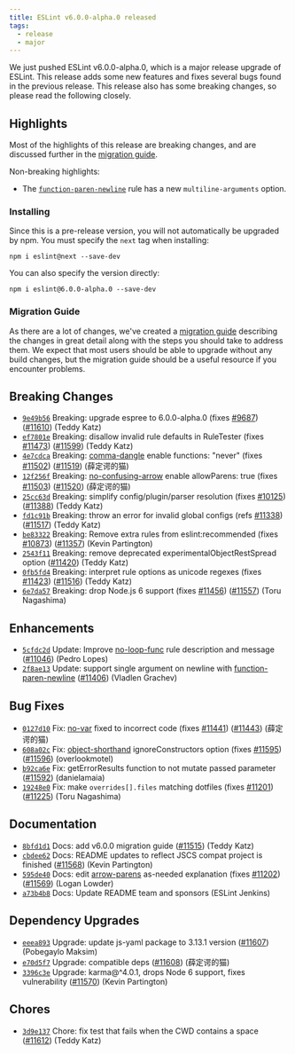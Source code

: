 ```yaml
---
title: ESLint v6.0.0-alpha.0 released
tags:
  - release
  - major
---
```


We just pushed ESLint v6.0.0-alpha.0, which is a major release upgrade of ESLint. This release adds some new features and fixes several bugs found in the previous release. This release also has some breaking changes, so please read the following closely.




## Highlights

Most of the highlights of this release are breaking changes, and are discussed further in the [migration guide](/docs/6.0.0/user-guide/migrating-to-6.0.0).

Non-breaking highlights:

* The [`function-paren-newline`](/docs/rules/function-paren-newline) rule has a new `multiline-arguments` option.

### Installing

Since this is a pre-release version, you will not automatically be upgraded by npm. You must specify the `next` tag when installing:

```
npm i eslint@next --save-dev
```

You can also specify the version directly:

```
npm i eslint@6.0.0-alpha.0 --save-dev
```

### Migration Guide

As there are a lot of changes, we've created a [migration guide](/docs/6.0.0/user-guide/migrating-to-6.0.0) describing the changes in great detail along with the steps you should take to address them. We expect that most users should be able to upgrade without any build changes, but the migration guide should be a useful resource if you encounter problems.




## Breaking Changes


* [`9e49b56`](https://github.com/eslint/eslint/commit/9e49b56c08fd0e449fddab45dfeb0da8d918b460) Breaking: upgrade espree to 6.0.0-alpha.0 (fixes [#9687](https://github.com/eslint/eslint/issues/9687)) ([#11610](https://github.com/eslint/eslint/issues/11610)) (Teddy Katz)
* [`ef7801e`](https://github.com/eslint/eslint/commit/ef7801ea510e12a9ca4963bcc8ec7e3aacc75ff0) Breaking: disallow invalid rule defaults in RuleTester (fixes [#11473](https://github.com/eslint/eslint/issues/11473)) ([#11599](https://github.com/eslint/eslint/issues/11599)) (Teddy Katz)
* [`4e7cdca`](https://github.com/eslint/eslint/commit/4e7cdca571632a3f3c32b39eb03022fe88ca8b30) Breaking: [comma-dangle](/docs/rules/comma-dangle) enable functions: "never" (fixes [#11502](https://github.com/eslint/eslint/issues/11502)) ([#11519](https://github.com/eslint/eslint/issues/11519)) (薛定谔的猫)
* [`12f256f`](https://github.com/eslint/eslint/commit/12f256f22534c4a4e1ca0ba54c37c6db81441461) Breaking: [no-confusing-arrow](/docs/rules/no-confusing-arrow) enable allowParens: true (fixes [#11503](https://github.com/eslint/eslint/issues/11503)) ([#11520](https://github.com/eslint/eslint/issues/11520)) (薛定谔的猫)
* [`25cc63d`](https://github.com/eslint/eslint/commit/25cc63d47e6c0aea8b88589a088c1f0de5f6f1cc) Breaking: simplify config/plugin/parser resolution (fixes [#10125](https://github.com/eslint/eslint/issues/10125)) ([#11388](https://github.com/eslint/eslint/issues/11388)) (Teddy Katz)
* [`fd1c91b`](https://github.com/eslint/eslint/commit/fd1c91b00e8d8c3a83d21e60668d5f1fa61cb214) Breaking: throw an error for invalid global configs (refs [#11338](https://github.com/eslint/eslint/issues/11338)) ([#11517](https://github.com/eslint/eslint/issues/11517)) (Teddy Katz)
* [`be83322`](https://github.com/eslint/eslint/commit/be833229b355eafb90f3e0bbc29bb106e100bed0) Breaking: Remove extra rules from eslint:recommended (fixes [#10873](https://github.com/eslint/eslint/issues/10873)) ([#11357](https://github.com/eslint/eslint/issues/11357)) (Kevin Partington)
* [`2543f11`](https://github.com/eslint/eslint/commit/2543f11dfe8069ed5096073169cf6791d42454db) Breaking: remove deprecated experimentalObjectRestSpread option ([#11420](https://github.com/eslint/eslint/issues/11420)) (Teddy Katz)
* [`0fb5fd4`](https://github.com/eslint/eslint/commit/0fb5fd402334098dc44cbfbb8ab25919da04843d) Breaking: interpret rule options as unicode regexes (fixes [#11423](https://github.com/eslint/eslint/issues/11423)) ([#11516](https://github.com/eslint/eslint/issues/11516)) (Teddy Katz)
* [`6e7da57`](https://github.com/eslint/eslint/commit/6e7da57dddc41830df4aee77e31c4320c1557350) Breaking: drop Node.js 6 support (fixes [#11456](https://github.com/eslint/eslint/issues/11456)) ([#11557](https://github.com/eslint/eslint/issues/11557)) (Toru Nagashima)






## Enhancements


* [`5cfdc2d`](https://github.com/eslint/eslint/commit/5cfdc2d08307c63bec487e76d2f470ef84166867) Update: Improve [no-loop-func](/docs/rules/no-loop-func) rule description and message ([#11046](https://github.com/eslint/eslint/issues/11046)) (Pedro Lopes)
* [`2f8ae13`](https://github.com/eslint/eslint/commit/2f8ae1397eef3625fe66636e95b0b312c6ff8a37) Update: support single argument on newline with [function-paren-newline](/docs/rules/function-paren-newline) ([#11406](https://github.com/eslint/eslint/issues/11406)) (Vladlen Grachev)




## Bug Fixes


* [`0127d10`](https://github.com/eslint/eslint/commit/0127d107590acabfdea4a68b56acbeee6a7b9daa) Fix: [no-var](/docs/rules/no-var) fixed to incorrect code (fixes [#11441](https://github.com/eslint/eslint/issues/11441)) ([#11443](https://github.com/eslint/eslint/issues/11443)) (薛定谔的猫)
* [`608a02c`](https://github.com/eslint/eslint/commit/608a02c60656b96c3219d342eee7e98b55bdd580) Fix: [object-shorthand](/docs/rules/object-shorthand) ignoreConstructors option (fixes [#11595](https://github.com/eslint/eslint/issues/11595)) ([#11596](https://github.com/eslint/eslint/issues/11596)) (overlookmotel)
* [`b92ca6e`](https://github.com/eslint/eslint/commit/b92ca6ea8ae46b92c258921e8b5b40f5035dbc43) Fix: getErrorResults function to not mutate passed parameter ([#11592](https://github.com/eslint/eslint/issues/11592)) (danielamaia)
* [`19248e0`](https://github.com/eslint/eslint/commit/19248e0838425748d75518fe9f0a985587793378) Fix: make `overrides[].files` matching dotfiles (fixes [#11201](https://github.com/eslint/eslint/issues/11201)) ([#11225](https://github.com/eslint/eslint/issues/11225)) (Toru Nagashima)




## Documentation


* [`8bfd1d1`](https://github.com/eslint/eslint/commit/8bfd1d138001d4493180b2fcff3330b42d0bb7cb) Docs: add v6.0.0 migration guide ([#11515](https://github.com/eslint/eslint/issues/11515)) (Teddy Katz)
* [`cbdee62`](https://github.com/eslint/eslint/commit/cbdee6230d22522c37259449467ace16f28ea8e8) Docs: README updates to reflect JSCS compat project is finished ([#11568](https://github.com/eslint/eslint/issues/11568)) (Kevin Partington)
* [`595de40`](https://github.com/eslint/eslint/commit/595de4074fac1b5839f56b29fe0106a7fda7e3e0) Docs: edit [arrow-parens](/docs/rules/arrow-parens) as-needed explanation (fixes [#11202](https://github.com/eslint/eslint/issues/11202)) ([#11569](https://github.com/eslint/eslint/issues/11569)) (Logan Lowder)
* [`a73b4b8`](https://github.com/eslint/eslint/commit/a73b4b8d6398b00bdaf90599d9e6d1c80f000f88) Docs: Update README team and sponsors (ESLint Jenkins)




## Dependency Upgrades


* [`eeea893`](https://github.com/eslint/eslint/commit/eeea89361d48494995446ddb6ee6f049457911ec) Upgrade: update js-yaml package to 3.13.1 version ([#11607](https://github.com/eslint/eslint/issues/11607)) (Pobegaylo Maksim)
* [`e70d5f7`](https://github.com/eslint/eslint/commit/e70d5f7573a9641d7b63394df53a3ef86183445c) Upgrade: compatible deps ([#11608](https://github.com/eslint/eslint/issues/11608)) (薛定谔的猫)
* [`3396c3e`](https://github.com/eslint/eslint/commit/3396c3e2231b5b6e16da8751c22c86c256590f6b) Upgrade: karma@^4.0.1, drops Node 6 support, fixes vulnerability ([#11570](https://github.com/eslint/eslint/issues/11570)) (Kevin Partington)






## Chores


* [`3d9e137`](https://github.com/eslint/eslint/commit/3d9e1372aad1e174b5438e3d6bd75fdefba06bad) Chore: fix test that fails when the CWD contains a space ([#11612](https://github.com/eslint/eslint/issues/11612)) (Teddy Katz)
